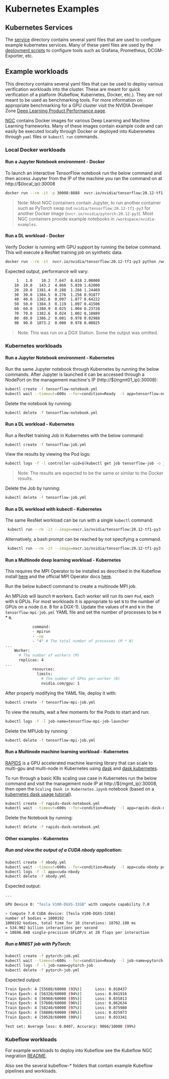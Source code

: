 # Kubernetes Examples

## Kubernetes Services

The [service](./services) directory contains several yaml files that are used to configure example kubernetes services. Many of these yaml files are used by the [deployment scripts](../../../scripts/k8s/) to configure tools such as Grafana, Prometheus, DCGM-Exporter, etc.

## Example workloads

This directory contains several yaml files that can be used to deploy various verification workloads into the cluster. These are meant for quick verification of a platform (Kubeflow, Kubernetes, Docker, etc.). They are not meant to be used as benchmarking tools. For more information on appropriate benchmarking for a GPU cluster visit the NVIDIA Developer Zone [Deep Learning Product Performance page](https://developer.nvidia.com/deep-learning-performance-training-inference).

[NGC](http://ngc.nvidia.com/) contains Docker images for various Deep Learning and Machine Learning frameworks. Many of these images contain example code and can easily be executed locally through Docker or deployed into Kuberenetes through `yaml` files or `kubectl run` commands.

### Local Docker workloads

#### Run a Jupyter Notebook environment - Docker

To launch an interactive TensorFlow notebook run the below command and then access Jupyter from the IP of the machine you ran the command on at http://${local_ip}:30008

```sh
docker run --rm -it -p 30008:8888  nvcr.io/nvidia/tensorflow:20.12-tf1-py3  jupyter lab  --notebook-dir=/workspace --ip=0.0.0.0 --no-browser --allow-root --port=8888 --NotebookApp.token='' --NotebookApp.password='' --NotebookApp.allow_origin='*' --NotebookApp.base_url=${NB_PREFIX}
```
> Note: Most NGC containers contain Jupyter, to run another container such as PyTorch swap out `nvidia/tensorflow:20.12-tf1-py3` for another Docker image (`nvcr.io/nvidia/pytorch:20.12-py3`). Most NGC containers provide example notebooks in `/workspace/nvidia-examples`.

#### Run a DL workload - Docker

Verify Docker is running with GPU support by running the below command. This will execute a ResNet training job on synthetic data.

```sh
docker run --rm -it  nvcr.io/nvidia/tensorflow:20.12-tf1-py3 python /workspace/nvidia-examples/cnn/resnet.py --layers=50 --batch_size=512
```

Expected output, performance will vary:
```sh
     1   1.0    10.2  7.647  8.618 2.00000
    10  10.0   143.2  4.866  5.839 1.62000
    20  20.0  1381.4  0.288  1.266 1.24469
    30  30.0  1384.5  0.276  1.256 0.91877
    40  40.0  1382.8  0.097  1.077 0.64222
    50  50.0  1384.3  0.119  1.097 0.41506
    60  60.0  1380.9  0.025  1.004 0.23728
    70  70.0  1382.6  0.024  1.002 0.10889
    80  80.0  1386.2  0.001  0.978 0.02988
    90  90.0  1073.2  0.000  0.978 0.00025
```
> Note: This was run on a DGX Station. Some the output was omitted.


### Kubernetes workloads

#### Run a Jupyter Notebook environment - Kubernetes

Run the same Jupyter notebook through Kubernetes by running the below commands. After Jupyter is launched it can be accessed through a NodePort on the management machine's IP (http://${mgmt01_ip}:30008):

```sh
kubectl create -f tensorflow-notebook.yml
kubectl wait --timeout=600s --for=condition=Ready  -l app=tensorflow-notebook pod
```

Delete the notebook by running:

```sh
kubectl delete -f tensorflow-notebook.yml
```

#### Run a DL workload - Kubernetes

Run a ResNet training Job in Kubernetes with the below command:

```sh
kubectl create -f tensorflow-job.yml
```

View the results by viewing the Pod logs:

```sh
kubectl logs -f -l controller-uid=$(kubectl get job tensorflow-job -o jsonpath={.metadata.labels.controller-uid})
```
> Note: The results are expected to be the same or similar to the Docker results.

Delete the Job by running:

```sh
kubectl delete -f tensorflow-job.yml
```

#### Run a DL workload with kubectl - Kubernetes

The same ResNet workload can be run with a single `kubectl` command:

```sh
 kubectl run --rm -it --image=nvcr.io/nvidia/tensorflow:20.12-tf1-py3 --limits="nvidia.com/gpu=1" tensorflow-pod -- python /workspace/nvidia-examples/cnn/resnet.py --layers=50 --batch_size=512
```

Alternatively, a bash prompt can be reached by not specifying a command.

```sh
 kubectl run --rm -it --image=nvcr.io/nvidia/tensorflow:20.12-tf1-py3 --limits="nvidia.com/gpu=1" tensorflow-pod
```

#### Run a Multinode deep learning workload - Kubernetes

This requires the MPI Operator to be installed as described in the Kubeflow install [here](../../../docs/k8s-cluster/kubeflow.md#kubeflow) and the official MPI Operator docs [here](https://github.com/kubeflow/mpi-operator/tree/master/).

Run the below kubectl command to create a multinode MPI job.

An MPIJob will launch `M` workers. Each worker will run its own `Pod`, each with `N` GPUs. For most workloads it is appropriate to set `N` to the number of GPUs on a node (i.e. 8 for a DGX-1). Update the values of `M` and `N` in the `tensorflow-mpi-job.yml` YAML file and set the number of processes to be `M` * `N`.

```sh
            command:
            - mpirun
            - -np
            - "4" # The total number of processes (M * N)
...
    Worker:
      # The number of workers (M)
      replicas: 4
...
            resources:
              limits:
                # The number of GPUs per-worker (N)
                nvidia.com/gpu: 1
```

After properly modifying the YAML file, deploy it with:

```sh
kubectl create -f tensorflow-mpi-job.yml
```

To view the results, wait a few moments for the Pods to start and run:

```sh
kubectl logs -f -l job-name=tensorflow-mpi-job-launcher
```

Delete the MPIJob by running:

```sh
kubectl delete -f tensorflow-mpi-job.yml
```

#### Run a Multinode machine learning workload - Kubernetes

[RAPIDS](https://rapids.ai/) is a GPU accelerated machine learning library that can scale to multi-gpu and multi-node in Kubernetes using [dask](https://dask.org/) and [dask kubernetes](https://kubernetes.dask.org/en/latest/).

To run through a basic K8s scaling use case in Kubernetes run the below command and visit the management node IP at http://${mgmt_ip}:30008, then open the `Scaling Dask in Kubernetes.ipynb` notebook (based on a [kubernetes dask usage tutorial](https://github.com/supertetelman/k8s-rapids-dask)).

```sh
kubectl create -f rapids-dask-notebook.yml
kubectl wait --timeout=600s --for=condition=Ready  -l app=rapids-dask-notebook pod
```

Delete the Notebook by running:

```sh
kubectl delete -f rapids-dask-notebook.yml
```

#### Other examples - Kubernetes

##### Run and view the output of a CUDA nbody application:

```sh
kubectl create -f nbody.yml
kubectl wait --timeout=600s --for=condition=Ready  -l app=cuda-nbody pod
kubectl logs -f -l app=cuda-nbody
kubectl delete -f nbody.yml
```

Expected output:

```sh
...

GPU Device 0: "Tesla V100-DGXS-32GB" with compute capability 7.0

> Compute 7.0 CUDA device: [Tesla V100-DGXS-32GB]
number of bodies = 1000192
1000192 bodies, total time for 10 iterations: 18702.180 ms
= 534.902 billion interactions per second
= 10698.048 single-precision GFLOP/s at 20 flops per interaction
```

##### Run a MNIST job with PyTorch:

```sh
kubectl create -f pytorch-job.yml
kubectl wait --timeout=600s --for=condition=Ready  -l job-name=pytorch-job pod
kubectl logs -f -l job-name=pytorch-job
kubectl delete -f pytorch-job.yml
```

Expected output:

```sh
Train Epoch: 4 [55680/60000 (93%)]      Loss: 0.010437
Train Epoch: 4 [56320/60000 (94%)]      Loss: 0.041916
Train Epoch: 4 [56960/60000 (95%)]      Loss: 0.035813
Train Epoch: 4 [57600/60000 (96%)]      Loss: 0.062634
Train Epoch: 4 [58240/60000 (97%)]      Loss: 0.075980
Train Epoch: 4 [58880/60000 (98%)]      Loss: 0.025073
Train Epoch: 4 [59520/60000 (99%)]      Loss: 0.033341

Test set: Average loss: 0.0407, Accuracy: 9866/10000 (99%)
```


### Kubeflow workloads

For example workloads to deploy into Kubeflow see the Kubeflow NGC inegration [README](../../../src/containers/ngc/).

Also see the several kubeflow-* folders that contain example Kubeflow pipelines and workloads.
